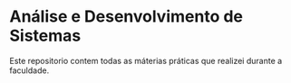 # Análise e Desenvolvimento de Sistemas
Este repositorio contem todas as máterias práticas que realizei durante a faculdade.